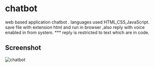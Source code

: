 # chatbot
web based application chatbot .
languages used HTML,CSS,JavaScript. 
save file with extension html and run in browser ,also reply with voice enabled in from system.
*** reply is restricted to text which are in code.

## Screenshot
![chatbot](https://user-images.githubusercontent.com/49288924/56863773-194f7180-69d8-11e9-9e92-c47dbf8a4393.png)
